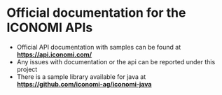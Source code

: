 # Official documentation for the ICONOMI APIs
* Official API documentation with samples can be found at **https://api.iconomi.com/**
* Any issues with documentation or the api can be reported under this project
* There is a sample library available for java at **https://github.com/iconomi-ag/iconomi-java**